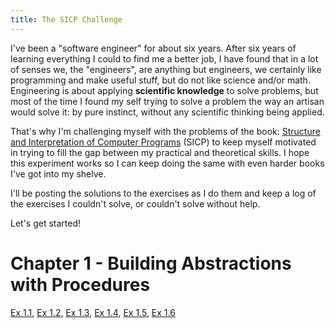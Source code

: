 ```yaml
---
title: The SICP Challenge
---
```


I've been a "software engineer" for about six years. After six years of learning everything I could to find me a better job, I have found that in a lot of senses we, the "engineers", are anything but engineers, we certainly like programming and make useful stuff, but do not like science and/or math. Engineering is about applying **scientific knowledge** to solve problems, but most of the time I found my self trying to solve a problem the way an artisan would solve it: by pure instinct, without any scientific thinking being applied.

That's why I'm challenging myself with the problems of the book: [Structure and Interpretation of Computer Programs](https://mitpress.mit.edu/sicp/full-text/book/book.html) (SICP) to keep myself motivated in trying to fill the gap between my practical and theoretical skills. I hope this experiment works so I can keep doing the same with even harder books I've got into my shelve.

I'll be posting the solutions to the exercises as I do them and keep a log of the exercises I couldn't solve, or couldn't solve without help.

Let's get started!

# Chapter 1 - Building Abstractions with Procedures

[Ex 1.1](/sicp/1.1.html), [Ex 1.2](/sicp/1.2.html), [Ex 1.3](/sicp/1.3.html), [Ex 1.4](/sicp/1.4.html), [Ex 1.5](/sicp/1.5.html), [Ex 1.6](/sicp/1.6.html)
